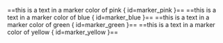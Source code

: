 ==this is a text in a marker color of pink { id=marker_pink }==
==this is a text in a marker color of blue { id=marker_blue }==
==this is a text in a marker color of green { id=marker_green }==
==this is a text in a marker color of yellow { id=marker_yellow }==
